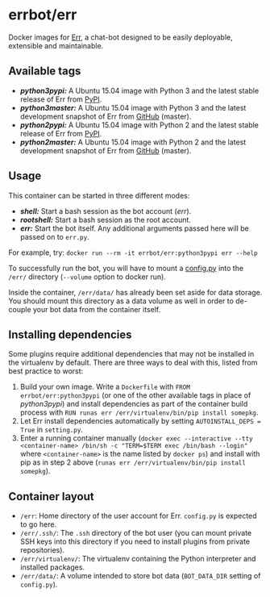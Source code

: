 errbot/err
==========

Docker images for [Err](http://errbot.net), a chat-bot designed to be easily deployable, extensible and maintainable.


Available tags
--------------

* ___python3pypi:___ A Ubuntu 15.04 image with Python 3 and the latest stable release of Err from [PyPI](https://pypi.python.org/pypi/err/).
* ___python3master:___ A Ubuntu 15.04 image with Python 3 and the latest development snapshot of Err from [GitHub](https://github.com/gbin/err) (master).
* ___python2pypi:___ A Ubuntu 15.04 image with Python 2 and the latest stable release of Err from [PyPI](https://pypi.python.org/pypi/err/).
* ___python2master:___ A Ubuntu 15.04 image with Python 2 and the latest development snapshot of Err from [GitHub](https://github.com/gbin/err) (master).


Usage
-----

This container can be started in three different modes:

* ___shell:___ Start a bash session as the bot account (*err*).
* ___rootshell:___ Start a bash session as the root account.
* ___err:___ Start the bot itself. Any additional arguments passed here will be passed on to `err.py`.

For example, try: `docker run --rm -it errbot/err:python3pypi err --help`

To successfully run the bot, you will have to mount a [config.py](http://errbot.net/_downloads/config-template.py) into the `/err/` directory (`--volume` option to docker run).

Inside the container, `/err/data/` has already been set aside for data storage. You should mount this directory as a data volume as well in order to de-couple your bot data from the container itself.


Installing dependencies
-----------------------

Some plugins require additional dependencies that may not be installed in the virtualenv by default. There are three ways to deal with this, listed from best practice to worst:

1. Build your own image. Write a `Dockerfile` with `FROM errbot/err:python3pypi` (or one of the other available tags in place of *python3pypi*) and install dependencies as part of the container build process with `RUN runas err /err/virtualenv/bin/pip install somepkg`.
2. Let Err install dependencies automatically by setting `AUTOINSTALL_DEPS = True` in `setting.py`.
3. Enter a running container manually (`docker exec --interactive --tty <container-name> /bin/sh -c "TERM=$TERM exec /bin/bash --login"` where `<container-name>` is the name listed by `docker ps`) and install with pip as in step 2 above (`runas err /err/virtualenv/bin/pip install somepkg`).


Container layout
----------------

* `/err`: Home directory of the user account for Err. `config.py` is expected to go here.
* `/err/.ssh/`: The `.ssh` directory of the bot user (you can mount private SSH keys into this directory if you need to install plugins from private repositories).
* `/err/virtualenv/`: The virtualenv containing the Python interpreter and installed packages.
* `/err/data/`: A volume intended to store bot data (`BOT_DATA_DIR` setting of `config.py`).
